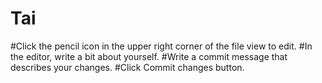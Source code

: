 # Tai
#Click the  pencil icon in the upper right corner of the file view to edit.
#In the editor, write a bit about yourself.
#Write a commit message that describes your changes.
#Click Commit changes button.
